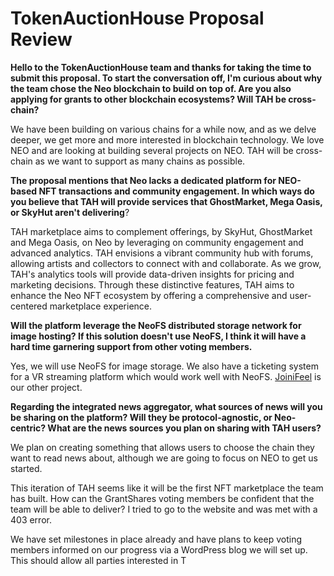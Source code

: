 # TokenAuctionHouse Proposal Review

**Hello to the TokenAuctionHouse team and thanks for taking the time to submit this proposal. To start the conversation off, I'm curious about why the team chose the Neo blockchain to build on top of. Are you also applying for grants to other blockchain ecosystems? Will TAH be cross-chain?**

We have been building on various chains for a while now, and as we delve deeper, we get more and more interested in blockchain technology. We love NEO and are looking at building several projects on NEO. TAH will be cross-chain as we want to support as many chains as possible.

**The proposal mentions that Neo lacks a dedicated platform for NEO-based NFT transactions and community engagement. In which ways do you believe that TAH will provide services that GhostMarket, Mega Oasis, or SkyHut aren't delivering**?

TAH marketplace aims to complement offerings, by SkyHut, GhostMarket and Mega Oasis, on Neo by leveraging on community engagement and advanced analytics. TAH envisions a vibrant community hub with forums, allowing artists and collectors to connect with and collaborate. As we grow, TAH's analytics tools will provide data-driven insights for pricing and marketing decisions. Through these distinctive features, TAH aims to enhance the Neo NFT ecosystem by offering a comprehensive and user-centered marketplace experience.

**Will the platform leverage the NeoFS distributed storage network for image hosting? If this solution doesn't use NeoFS, I think it will have a hard time garnering support from other voting members.**

Yes, we will use NeoFS for image storage. We also have a ticketing system for a VR streaming platform which would work well with NeoFS. [JoiniFeel](https://joinifeel.com) is our other project.

**Regarding the integrated news aggregator, what sources of news will you be sharing on the platform? Will they be protocol-agnostic, or Neo-centric? What are the news sources you plan on sharing with TAH users?**

We plan on creating something that allows users to choose the chain they want to read news about, although we are going to focus on NEO to get us started.

This iteration of TAH seems like it will be the first NFT marketplace the team has built. How can the GrantShares voting members be confident that the team will be able to deliver? I tried to go to the website and was met with a 403 error.

We have set milestones in place already and have plans to keep voting members informed on our progress via a WordPress blog we will set up. This should allow all parties interested in T
